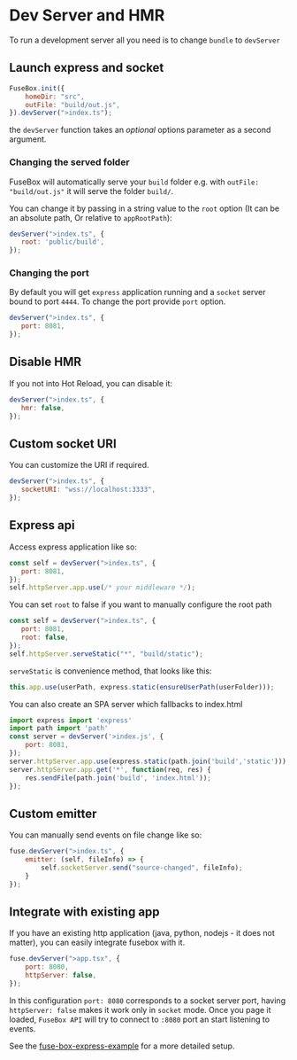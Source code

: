 # Dev Server and HMR

To run a development server all you need is to change `bundle` to `devServer`

## Launch express and socket
```js
FuseBox.init({
    homeDir: "src",
    outFile: "build/out.js",
}).devServer(">index.ts");
```
the `devServer` function takes an *optional* options parameter as a second argument.

### Changing the served folder
FuseBox will automatically serve your `build` folder e.g. with `outFile: "build/out.js"` it will serve the folder `build/`.

You can change it by passing in a string value to the `root` option (It can be an absolute path, Or relative to `appRootPath`):

```js
devServer(">index.ts", {
   root: 'public/build',
});
```

### Changing the port
By default you will get `express` application running and a `socket` server bound to port `4444`. To change the port provide `port` option.

```js
devServer(">index.ts", {
   port: 8081,
});
```

## Disable HMR
If you not into Hot Reload, you can disable it:


```js
devServer(">index.ts", {
   hmr: false,
});
```

## Custom socket URI
You can customize the URI if required.

```js
devServer(">index.ts", {
   socketURI: "wss://localhost:3333",
});
```

## Express api
Access express application like so:
```js
const self = devServer(">index.ts", {
   port: 8081,
});
self.httpServer.app.use(/* your middleware */);
```

You can set `root` to false if you want to manually configure the root path

```js
const self = devServer(">index.ts", {
   port: 8081,
   root: false,
});
self.httpServer.serveStatic("*", "build/static");
```

`serveStatic` is convenience method, that looks like this:

```js
this.app.use(userPath, express.static(ensureUserPath(userFolder)));
```

You can also create an SPA server which fallbacks to index.html
```js
import express import 'express'
import path import 'path'
const server = devServer('>index.js', {
    port: 8081,
});
server.httpServer.app.use(express.static(path.join('build','static')));
server.httpServer.app.get('*', function(req, res) {
    res.sendFile(path.join('build', 'index.html'));
});
```

## Custom emitter

You can manually send events on file change like so:

```js
fuse.devServer(">index.ts", {
    emitter: (self, fileInfo) => {
        self.socketServer.send("source-changed", fileInfo);
    }
});
```

## Integrate with existing app

If you have an existing http application (java, python, nodejs - it does not matter), you can easily integrate fusebox with it.
```js
fuse.devServer(">app.tsx", {
    port: 8080,
    httpServer: false,
});
```
In this configuration `port: 8080` corresponds to a socket server port, having `httpServer: false` makes it work only in `socket` mode.  Once you page it loaded, `FuseBox API` will try to connect to `:8080` port an start listening to events.

See the [fuse-box-express-example](https://github.com/fuse-box/fuse-box-express-seed) for a more detailed setup.
